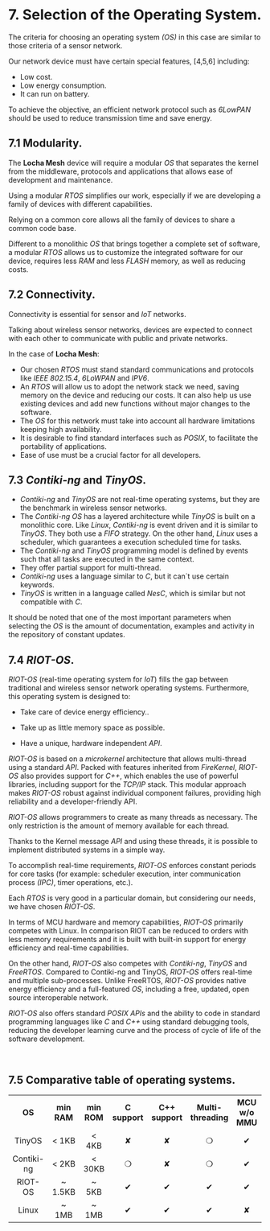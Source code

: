 # 7. Selection of the Operating System.

The criteria for choosing an operating system _(OS)_ in this case are similar to those criteria of a sensor network.

Our network device must have certain special features, [4,5,6] including:
- Low cost.
- Low energy consumption.
- It can run on battery.

To achieve the objective, an efficient network protocol such as _6LowPAN_ should be used to reduce transmission time and save energy.


## 7.1 Modularity.

The **Locha Mesh** device will require a modular _OS_ that separates the kernel from the middleware, protocols and applications that allows ease of development and maintenance.

Using a modular _RTOS_ simplifies our work, especially if we are developing a family of devices with different capabilities.

Relying on a common core allows all the family of devices to share a common code base.

Different to a monolithic _OS_ that brings together a complete set of software, a modular _RTOS_ allows us to customize the integrated software for our device, requires less _RAM_ and less _FLASH_ memory, as well as reducing costs.

## 7.2 Connectivity.

Connectivity is essential for sensor and _IoT_ networks.

Talking about wireless sensor networks, devices are expected to connect with each other to communicate with public and private networks.

In the case of **Locha Mesh**:

- Our chosen _RTOS_ must stand standard communications and protocols like _IEEE 802.15.4_, _6LoWPAN_ and _IPV6_.
- An _RTOS_ will allow us to adopt the network stack we need, saving memory on the device and reducing our costs. It can also help us use existing devices and add new functions without major changes to the software.
- The _OS_ for this network must take into account all hardware limitations keeping high availability.
- It is desirable to find standard interfaces such as _POSIX_, to facilitate the portability of applications.
- Ease of use must be a crucial factor for all developers.

## 7.3 _Contiki-ng_ and _TinyOS_.

- _Contiki-ng_ and _TinyOS_ are not real-time operating systems, but they are the benchmark in wireless sensor networks.
- The _Contiki-ng OS_ has a layered architecture while _TinyOS_ is built on a monolithic core. Like _Linux_, _Contiki-ng_ is event driven and it is similar to _TinyOS_. They both use a _FIFO_ strategy. On the other hand, _Linux_ uses a scheduler, which guarantees a execution scheduled time for tasks.
- The _Contiki-ng_ and _TinyOS_ programming model is defined by events such that all tasks are executed in the same context.
- They offer partial support for multi-thread.
- _Contiki-ng_ uses a language similar to _C_, but it can´t use certain keywords.
- _TinyOS_ is written in a language called _NesC_, which is similar but not compatible with _C_.

It should be noted that one of the most important parameters when selecting the _OS_ is the amount of documentation, examples and activity in the repository of constant updates.

## 7.4 _RIOT-OS_.

_RIOT-OS_ (real-time operating system for _IoT_) fills the gap between traditional and wireless sensor network operating systems. Furthermore, this operating system is designed to:

- Take care of device energy efficiency..

- Take up as little memory space as possible.

- Have a unique, hardware independent _API_.

_RIOT-OS_ is based on a _microkernel_ architecture that allows multi-thread using a standard _API_. Packed with features inherited from _FireKernel_, _RIOT-OS_ also provides support for _C++_, which enables the use of powerful libraries, including support for the _TCP/IP_ stack. This modular approach makes _RIOT-OS_ robust against individual component failures, providing high reliability and a developer-friendly API.

_RIOT-OS_ allows programmers to create as many threads as necessary. The only restriction is the amount of memory available for each thread.

Thanks to the Kernel message _API_ and using these threads, it is possible to implement distributed systems in a simple way.

To accomplish real-time requirements, _RIOT-OS_ enforces constant periods for core tasks (for example: scheduler execution, inter communication process _(IPC)_, timer operations, etc.).

Each _RTOS_ is very good in a particular domain, but considering our needs, we have chosen _RIOT-OS_.

In terms of MCU hardware and memory capabilities, _RIOT-OS_ primarily competes with Linux. In comparison RIOT can be reduced to orders with less memory requirements and it is built with built-in support for energy efficiency and real-time capabilities.

On the other hand, _RIOT-OS_ also competes with _Contiki-ng_, _TinyOS_ and _FreeRTOS_. Compared to Contiki-ng and TinyOS, _RIOT-OS_ offers real-time and multiple sub-processes. Unlike FreeRTOS, _RIOT-OS_ provides native energy efficiency and a full-featured _OS_, including a free, updated, open source interoperable network.

_RIOT-OS_ also offers standard _POSIX_ _APIs_ and the ability to code in standard programming languages like _C_ and _C++_ using standard debugging tools, reducing the developer learning curve and the process of cycle of life of the  software development.

<br>


## 7.5 Comparative table of operating systems.


<div>
<table id="tblOne" style="width:100%;" >
 <tr align="center">
    <th>OS</th>
    <th>min RAM</th>
    <th>min ROM</th>
    <th>C support</th>
    <th>C++ support</th>
    <th>Multi-threading</th>
    <th>MCU w/o MMU</th>
    <th>Modularity</th>
    <th>Real-time</th>
 </tr>
  <tr align="center">
    <td>TinyOS</td>
    <td>< 1KB</td>
    <td>< 4KB</td>
    <td> &#10008 </td>
    <td> &#10008 </td>
    <td>&#10061</td>
    <td>&#10004</td>
    <td>&#10008</td>
    <td>&#10008</td>
 </tr>
 <tr align="center">
    <td>Contiki-ng</td>
    <td>< 2KB</td>
    <td>< 30KB</td>
    <td> &#10061 </td>
    <td> &#10008 </td>
    <td>&#10061</td>
    <td>&#10004</td>
    <td>&#10061</td>
    <td>&#10061</td>
 </tr>
 <tr align="center">
    <td>RIOT-OS</td>
    <td>~ 1.5KB</td>
    <td>~ 5KB</td>
    <td> &#10004 </td>
    <td> &#10004 </td>
    <td>&#10004</td>
    <td>&#10004</td>
    <td>&#10004</td>
    <td>&#10004</td>
 </tr>
 <tr align="center">
    <td>Linux</td>
    <td>~ 1MB</td>
    <td>~ 1MB</td>
    <td> &#10004 </td>
    <td> &#10004 </td>
    <td>&#10004</td>
    <td>&#10008</td>
    <td>&#10061</td>
    <td>&#10061</td>
 </tr>
</table>
</div>

<br>
